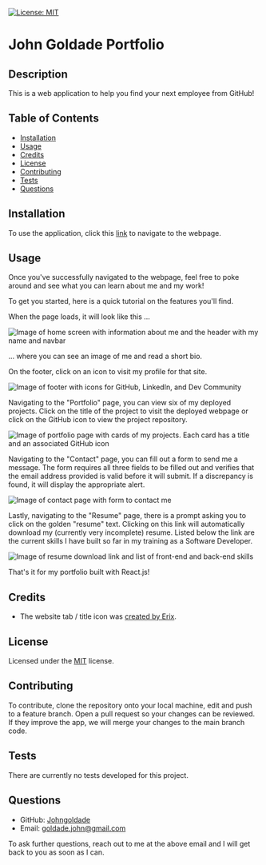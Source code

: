 [![License: MIT](https://img.shields.io/badge/License-MIT-yellow.svg)](https://opensource.org/licenses/MIT)

# John Goldade Portfolio

## Description

This is a web application to help you find your next employee from GitHub!

## Table of Contents

- [Installation](#installation)
- [Usage](#usage)
- [Credits](#credits)
- [License](#license)
- [Contributing](#contributing)
- [Tests](#tests)
- [Questions](#questions)

## Installation

To use the application, click this [link](https://candidate-finder-ufpi.onrender.com/) to navigate to the webpage.

## Usage

Once you've successfully navigated to the webpage, feel free to poke around and see what you can learn about me and my work! 

To get you started, here is a quick tutorial on the features you'll find.

When the page loads, it will look like this ...

![Image of home screen with information about me and the header with my name and navbar](./readme-assets/home.png)

... where you can see an image of me and read a short bio.

On the footer, click on an icon to visit my profile for that site.

![Image of footer with icons for GitHub, LinkedIn, and Dev Community](./readme-assets/footer.png)

Navigating to the "Portfolio" page, you can view six of my deployed projects. Click on the title of the project to visit the deployed webpage or click on the GitHub icon to view the project repository.

![Image of portfolio page with cards of my projects. Each card has a title and an associated GitHub icon](./readme-assets/cards.png)

Navigating to the "Contact" page, you can fill out a form to send me a message. The form requires all three fields to be filled out and verifies that the email address provided is valid before it will submit. If a discrepancy is found, it will display the appropriate alert.

![Image of contact page with form to contact me](./readme-assets/form.png)

Lastly, navigating to the "Resume" page, there is a prompt asking you to click on the golden "resume" text. Clicking on this link will automatically download my (currently very incomplete) resume. Listed below the link are the current skills I have built so far in my training as a Software Developer.

![Image of resume download link and list of front-end and back-end skills](./readme-assets/proficiencies.png)

That's it for my portfolio built with React.js!



## Credits

- The website tab / title icon was [created by Erix](https://www.flaticon.com/free-icons/recruitment).


## License

Licensed under the [MIT](./LICENSE) license.

## Contributing

To contribute, clone the repository onto your local machine, edit and push to a feature branch. Open a pull request so your changes can be reviewed. If they improve the app, we will merge your changes to the main branch code.

## Tests

There are currently no tests developed for this project.

## Questions

- GitHub: [Johngoldade](https://github.com/Johngoldade)
- Email: [goldade.john@gmail.com](mailto:goldade.john@gmail.com)

To ask further questions, reach out to me at the above email and I will get back to you as soon as I can.
